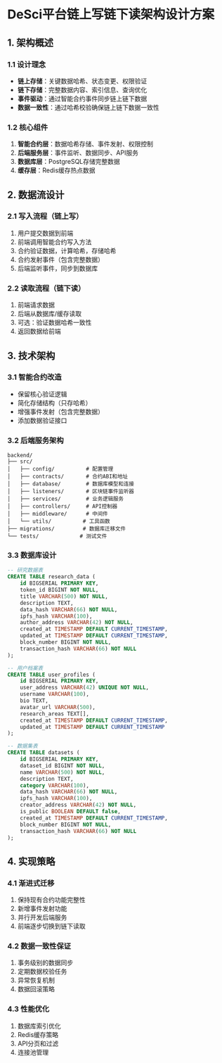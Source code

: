 # DeSci平台链上写链下读架构设计方案

## 1. 架构概述

### 1.1 设计理念
- **链上存储**：关键数据哈希、状态变更、权限验证
- **链下存储**：完整数据内容、索引信息、查询优化
- **事件驱动**：通过智能合约事件同步链上链下数据
- **数据一致性**：通过哈希校验确保链上链下数据一致性

### 1.2 核心组件
1. **智能合约层**：数据哈希存储、事件发射、权限控制
2. **后端服务层**：事件监听、数据同步、API服务
3. **数据库层**：PostgreSQL存储完整数据
4. **缓存层**：Redis缓存热点数据

## 2. 数据流设计

### 2.1 写入流程（链上写）
1. 用户提交数据到前端
2. 前端调用智能合约写入方法
3. 合约验证数据，计算哈希，存储哈希
4. 合约发射事件（包含完整数据）
5. 后端监听事件，同步到数据库

### 2.2 读取流程（链下读）
1. 前端请求数据
2. 后端从数据库/缓存读取
3. 可选：验证数据哈希一致性
4. 返回数据给前端

## 3. 技术架构

### 3.1 智能合约改造
- 保留核心验证逻辑
- 简化存储结构（只存哈希）
- 增强事件发射（包含完整数据）
- 添加数据验证接口

### 3.2 后端服务架构
```
backend/
├── src/
│   ├── config/          # 配置管理
│   ├── contracts/       # 合约ABI和地址
│   ├── database/        # 数据库模型和连接
│   ├── listeners/       # 区块链事件监听器
│   ├── services/        # 业务逻辑服务
│   ├── controllers/     # API控制器
│   ├── middleware/      # 中间件
│   └── utils/          # 工具函数
├── migrations/         # 数据库迁移文件
└── tests/             # 测试文件
```

### 3.3 数据库设计
```sql
-- 研究数据表
CREATE TABLE research_data (
    id BIGSERIAL PRIMARY KEY,
    token_id BIGINT NOT NULL,
    title VARCHAR(500) NOT NULL,
    description TEXT,
    data_hash VARCHAR(66) NOT NULL,
    ipfs_hash VARCHAR(100),
    author_address VARCHAR(42) NOT NULL,
    created_at TIMESTAMP DEFAULT CURRENT_TIMESTAMP,
    updated_at TIMESTAMP DEFAULT CURRENT_TIMESTAMP,
    block_number BIGINT NOT NULL,
    transaction_hash VARCHAR(66) NOT NULL
);

-- 用户档案表
CREATE TABLE user_profiles (
    id BIGSERIAL PRIMARY KEY,
    user_address VARCHAR(42) UNIQUE NOT NULL,
    username VARCHAR(100),
    bio TEXT,
    avatar_url VARCHAR(500),
    research_areas TEXT[],
    created_at TIMESTAMP DEFAULT CURRENT_TIMESTAMP,
    updated_at TIMESTAMP DEFAULT CURRENT_TIMESTAMP
);

-- 数据集表
CREATE TABLE datasets (
    id BIGSERIAL PRIMARY KEY,
    dataset_id BIGINT NOT NULL,
    name VARCHAR(500) NOT NULL,
    description TEXT,
    category VARCHAR(100),
    data_hash VARCHAR(66) NOT NULL,
    ipfs_hash VARCHAR(100),
    creator_address VARCHAR(42) NOT NULL,
    is_public BOOLEAN DEFAULT false,
    created_at TIMESTAMP DEFAULT CURRENT_TIMESTAMP,
    block_number BIGINT NOT NULL,
    transaction_hash VARCHAR(66) NOT NULL
);
```

## 4. 实现策略

### 4.1 渐进式迁移
1. 保持现有合约功能完整性
2. 新增事件发射功能
3. 并行开发后端服务
4. 前端逐步切换到链下读取

### 4.2 数据一致性保证
1. 事务级别的数据同步
2. 定期数据校验任务
3. 异常恢复机制
4. 数据回滚策略

### 4.3 性能优化
1. 数据库索引优化
2. Redis缓存策略
3. API分页和过滤
4. 连接池管理
